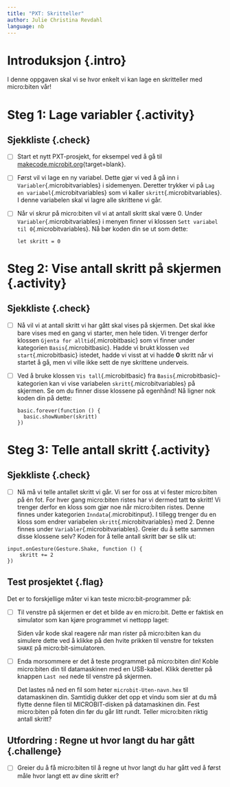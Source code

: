```yaml
---
title: "PXT: Skritteller"
author: Julie Christina Revdahl
language: nb
---
```



# Introduksjon {.intro}

I denne oppgaven skal vi se hvor enkelt vi kan lage en skritteller med micro:biten vår!


# Steg 1: Lage variabler {.activity}

## Sjekkliste {.check}

- [ ] Start et nytt PXT-prosjekt, for eksempel ved å gå til
  [makecode.microbit.org](https://makecode.microbit.org/?lang=no){target=blank}.

- [ ] Først vil vi lage en ny variabel. Dette gjør vi ved å gå inn i `Variabler`{.microbitvariables}
i sidemenyen. Deretter trykker vi på `Lag en variabel`{.microbitvariables} som
vi kaller `skritt`{.microbitvariables}. I denne variabelen skal vi lagre alle
skrittene vi går.

- [ ] Når vi skrur på micro:biten vil vi at antall skritt skal være 0. Under
`Variabler`{.microbitvariables} i menyen finner vi klossen `Sett variabel til 0`{.microbitvariables}.
Nå bør koden din se ut som dette:

  ```microbit
  let skritt = 0
  ```

# Steg 2: Vise antall skritt på skjermen {.activity}

## Sjekkliste {.check}

- [ ] Nå vil vi at antall skritt vi har gått skal vises på skjermen. Det skal
ikke bare vises med en gang vi starter, men hele tiden. Vi trenger derfor klossen
`Gjenta for alltid`{.microbitbasic} som vi finner under kategorien `Basis`{.microbitbasic}.
Hadde vi brukt klossen `ved start`{.microbitbasic} istedet, hadde vi visst at vi
hadde __0__ skritt når vi startet å gå, men vi ville ikke sett de nye skrittene
underveis.

- [ ] Ved å bruke klossen `Vis tall`{.microbitbasic} fra `Basis`{.microbitbasic}-kategorien
kan vi vise variabelen `skritt`{.microbitvariables} på skjermen. Se om du finner
disse klossene på egenhånd! Nå ligner nok koden din på dette:

  ```microbit
  basic.forever(function () {
    basic.showNumber(skritt)
  })
  ```  


# Steg 3: Telle antall skritt {.activity}

## Sjekkliste {.check}

- [ ] Nå må vi telle antallet skritt vi går. Vi ser for oss at vi fester
micro:biten på én fot. For hver gang micro:biten ristes har vi dermed tatt
 __to__ skritt! Vi trenger derfor en kloss som gjør noe når micro:biten ristes.
 Denne finnes under kategorien `Inndata`{.microbitinput}. I tillegg trenger du
 en kloss som endrer variabelen `skritt`{.microbitvariables} med 2. Denne finnes
 under `Variabler`{.microbitvariables}. Greier du å sette sammen disse klossene
 selv? Koden for å telle antall skritt bør se slik ut:

```microbit
input.onGesture(Gesture.Shake, function () {
    skritt += 2
})
```

## Test prosjektet {.flag}

Det er to forskjellige måter vi kan teste micro:bit-programmer på:

- [ ] Til venstre på skjermen er det et bilde av en micro:bit. Dette er faktisk
  en simulator som kan kjøre programmet vi nettopp laget:

  Siden vår kode skal reagere når man rister på micro:biten kan du simulere
  dette ved å klikke på den hvite prikken til venstre for teksten `SHAKE` på
  micro:bit-simulatoren.

- [ ] Enda morsommere er det å teste programmet på micro:biten din! Koble
  micro:biten din til datamaskinen med en USB-kabel. Klikk deretter på knappen
  `Last ned` nede til venstre på skjermen.

  Det lastes nå ned en fil som heter `microbit-Uten-navn.hex` til datamaskinen
  din. Samtidig dukker det opp et vindu som sier at du må flytte denne filen til
  MICROBIT-disken på datamaskinen din. Fest micro:biten på foten din før du går
  litt rundt. Teller micro:biten riktig antall skritt?


## Utfordring : Regne ut hvor langt du har gått {.challenge}

- [ ] Greier du å få micro:biten til å regne ut hvor langt du har gått ved å
først måle hvor langt ett av dine skritt er?
